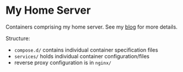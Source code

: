 # My Home Server

Containers comprising my home server. See my [blog] for more details.

Structure:

- `compose.d/` contains individual container specification files
- `services/` holds individual container configuration/files
- reverse proxy configuration is in `nginx/`

[blog]: https://nicholaslyz.com/blog/2022/05/22/my-self-hosting-journey/
